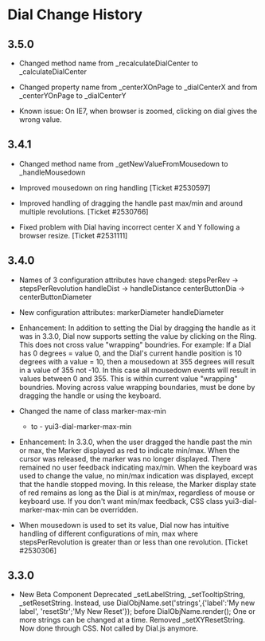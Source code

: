 Dial Change History
===================

3.5.0
-----

  * Changed method name from _recalculateDialCenter to _calculateDialCenter
   
  * Changed property name from _centerXOnPage to _dialCenterX
    and from _centerYOnPage to _dialCenterY
    
  * Known issue: On IE7, when browser is zoomed, clicking on dial gives the
    wrong value.   

3.4.1
-----

  * Changed method name from _getNewValueFromMousedown to _handleMousedown

  * Improved mousedown on ring handling [Ticket #2530597]
 
  * Improved handling of dragging the handle past max/min and around multiple
    revolutions. [Ticket #2530766]
    
  * Fixed problem with Dial having incorrect center X and Y following a browser
    resize. [Ticket #2531111]                  

3.4.0
-----

  * Names of 3 configuration attributes have changed:
    stepsPerRev       ->   stepsPerRevolution
    handleDist        ->   handleDistance
    centerButtonDia   ->   centerButtonDiameter 
     
  * New configuration attributes:
    markerDiameter
    handleDiameter
	
  * Enhancement:
    In addition to setting the Dial by dragging the handle as it was in 3.3.0,
    Dial now supports setting the value by clicking on the Ring.
    This does not cross value "wrapping" boundries. 
    For example: If a Dial has 0 degrees = value 0, 
    and the Dial's current handle position is 10 degrees with a value = 10, 
    then a mousedown at 355 degrees will result in a value of 355 not -10.
    In this case all mousedown events will result in values between 0 and 355.
    This is within current value "wrapping" boundries.
    Moving across value wrapping boundaries, must be done by dragging the handle
    or using the keyboard.

  * Changed the name of class 
    marker-max-min
    - to - 
    yui3-dial-marker-max-min
	
  * Enhancement:
    In 3.3.0, when the user dragged the handle past the min or max, the Marker
    displayed as red to indicate min/max.
    When the cursor was released, the marker was no longer displayed.
    There remained no user feedback indicating max/min.
    When the keyboard was used to change the value, no min/max indication was
    displayed, except that the handle stopped moving.
    In this release, the Marker display state of red remains as long as the
    Dial is at min/max, regardless of mouse or keyboard use.
    If you don't want min/max feedback, CSS class yui3-dial-marker-max-min
    can be overridden.

  * When mousedown is used to set its value, Dial now has intuitive handling of
    different configurations of min, max where stepsPerRevolution is
    greater than or less than one revolution. [Ticket #2530306]

3.3.0
-----

  * New Beta Component
    Deprecated _setLabelString, _setTooltipString, _setResetString. 
    Instead, use DialObjName.set('strings',{'label':'My new label',
    'resetStr';'My New Reset'});   before DialObjName.render();
    One or more strings can be changed at a time.
    Removed _setXYResetString. Now done through CSS.
    Not called by Dial.js anymore.

